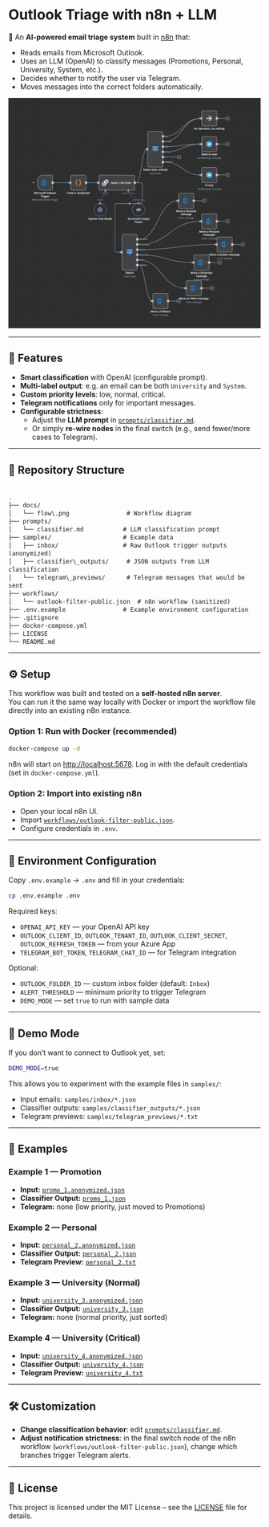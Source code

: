 # Outlook Triage with n8n + LLM

📧 An **AI-powered email triage system** built in [n8n](https://n8n.io) that:
- Reads emails from Microsoft Outlook.
- Uses an LLM (OpenAI) to classify messages (Promotions, Personal, University, System, etc.).
- Decides whether to notify the user via Telegram.
- Moves messages into the correct folders automatically.

<p align="center">
  <img src="docs/flow.png" width="600" alt="Workflow diagram">
</p>

---

## 🚀 Features
- **Smart classification** with OpenAI (configurable prompt).
- **Multi-label output**: e.g. an email can be both `University` and `System`.
- **Custom priority levels**: low, normal, critical.
- **Telegram notifications** only for important messages.
- **Configurable strictness**:
  - Adjust the **LLM prompt** in [`prompts/classifier.md`](prompts/classifier.md).
  - Or simply **re-wire nodes** in the final switch (e.g., send fewer/more cases to Telegram).

---

## 📂 Repository Structure
```

.
├── docs/
│   └── flow\.png                # Workflow diagram
├── prompts/
│   └── classifier.md           # LLM classification prompt
├── samples/                    # Example data
│   ├── inbox/                  # Raw Outlook trigger outputs (anonymized)
│   ├── classifier\_outputs/     # JSON outputs from LLM classification
│   └── telegram\_previews/      # Telegram messages that would be sent
├── workflows/
│   └── outlook-filter-public.json  # n8n workflow (sanitized)
├── .env.example                # Example environment configuration
├── .gitignore
├── docker-compose.yml
├── LICENSE
└── README.md

````

---

## ⚙️ Setup

This workflow was built and tested on a **self-hosted n8n server**.  
You can run it the same way locally with Docker or import the workflow file directly into an existing n8n instance.

### Option 1: Run with Docker (recommended)
```bash
docker-compose up -d
````

n8n will start on [http://localhost:5678](http://localhost:5678).
Log in with the default credentials (set in `docker-compose.yml`).

### Option 2: Import into existing n8n

* Open your local n8n UI.
* Import [`workflows/outlook-filter-public.json`](workflows/outlook-filter-public.json).
* Configure credentials in `.env`.

---

## 🔑 Environment Configuration

Copy `.env.example` → `.env` and fill in your credentials:

```bash
cp .env.example .env
```

Required keys:

* `OPENAI_API_KEY` — your OpenAI API key
* `OUTLOOK_CLIENT_ID`, `OUTLOOK_TENANT_ID`, `OUTLOOK_CLIENT_SECRET`, `OUTLOOK_REFRESH_TOKEN` — from your Azure App
* `TELEGRAM_BOT_TOKEN`, `TELEGRAM_CHAT_ID` — for Telegram integration

Optional:

* `OUTLOOK_FOLDER_ID` — custom inbox folder (default: `Inbox`)
* `ALERT_THRESHOLD` — minimum priority to trigger Telegram
* `DEMO_MODE` — set `true` to run with sample data

---

## 🧪 Demo Mode

If you don’t want to connect to Outlook yet, set:

```bash
DEMO_MODE=true
```

This allows you to experiment with the example files in `samples/`:

* Input emails: `samples/inbox/*.json`
* Classifier outputs: `samples/classifier_outputs/*.json`
* Telegram previews: `samples/telegram_previews/*.txt`

---

## 📖 Examples

### Example 1 — Promotion

* **Input:** [`promo_1.anonymized.json`](samples/inbox/promo_1.anonymized.json)
* **Classifier Output:** [`promo_1.json`](samples/classifier_outputs/promo_1.json)
* **Telegram:** none (low priority, just moved to Promotions)

### Example 2 — Personal

* **Input:** [`personal_2.anonymized.json`](samples/inbox/personal_2.anonymized.json)
* **Classifier Output:** [`personal_2.json`](samples/classifier_outputs/personal_2.json)
* **Telegram Preview:** [`personal_2.txt`](samples/telegram_previews/personal_2.txt)

### Example 3 — University (Normal)

* **Input:** [`university_3.anonymized.json`](samples/inbox/university_3.anonymized.json)
* **Classifier Output:** [`university_3.json`](samples/classifier_outputs/university_3.json)
* **Telegram:** none (normal priority, just sorted)

### Example 4 — University (Critical)

* **Input:** [`university_4.anonymized.json`](samples/inbox/university_4.anonymized.json)
* **Classifier Output:** [`university_4.json`](samples/classifier_outputs/university_4.json)
* **Telegram Preview:** [`university_4.txt`](samples/telegram_previews/university_4.txt)

---

## 🛠️ Customization

* **Change classification behavior**: edit [`prompts/classifier.md`](prompts/classifier.md).
* **Adjust notification strictness**: in the final switch node of the n8n workflow (`workflows/outlook-filter-public.json`), change which branches trigger Telegram alerts.

---

## 📜 License

This project is licensed under the MIT License – see the [LICENSE](LICENSE) file for details.
